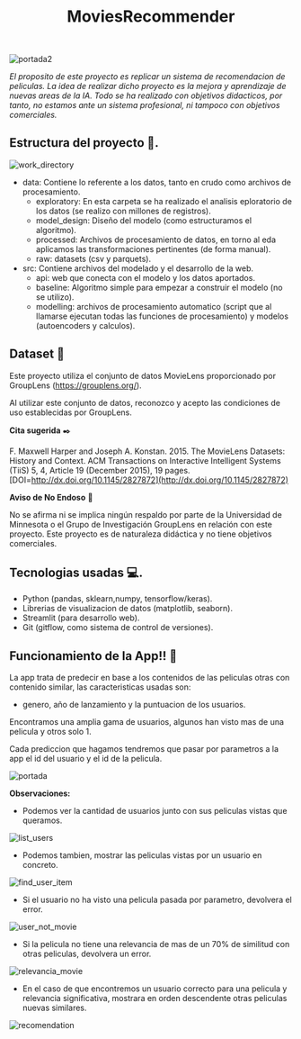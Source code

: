 <h1 align='center'>MoviesRecommender</h1>﻿

![portada2](https://github.com/jarodriguezf/MoviesRecommender/assets/112967594/845045b7-ab93-4911-8ba8-afdbf8c038c3)


*El proposito de este proyecto es replicar un sistema de recomendacion de peliculas. 
La idea de realizar dicho proyecto es la mejora y aprendizaje de nuevas areas de la IA.
Todo se ha realizado con objetivos didacticos, por tanto, no estamos ante un sistema profesional, ni tampoco con objetivos comerciales.*

## Estructura del proyecto :file_folder:.

![work_directory](https://github.com/jarodriguezf/MoviesRecommender/assets/112967594/3dabf405-f420-4f34-8399-406e7eda666d)

- data: Contiene lo referente a los datos, tanto en crudo como archivos de procesamiento.
  - exploratory: En esta carpeta se ha realizado el analisis eploratorio de los datos (se realizo con millones de registros).
  - model_design: Diseño del modelo (como estructuramos el algoritmo).
  - processed: Archivos de procesamiento de datos, en torno al eda aplicamos las transformaciones pertinentes (de forma manual).
  - raw: datasets (csv y parquets).
- src: Contiene archivos del modelado y el desarrollo de la web.
  - api: web que conecta con el modelo y los datos aportados.
  - baseline: Algoritmo simple para empezar a construir el modelo (no se utilizo).
  - modelling: archivos de procesamiento automatico (script que al llamarse ejecutan todas las funciones de procesamiento) y modelos (autoencoders y calculos). 

## Dataset 📄

Este proyecto utiliza el conjunto de datos MovieLens proporcionado por GroupLens (https://grouplens.org/).

Al utilizar este conjunto de datos, reconozco y acepto las condiciones de uso establecidas por GroupLens.

**Cita sugerida** ✒️

F. Maxwell Harper and Joseph A. Konstan. 2015. The MovieLens Datasets: History and Context. ACM Transactions on Interactive Intelligent Systems (TiiS) 5, 4, Article 19 (December 2015), 19 pages. [DOI=http://dx.doi.org/10.1145/2827872](http://dx.doi.org/10.1145/2827872)

**Aviso de No Endoso** 🚫

No se afirma ni se implica ningún respaldo por parte de la Universidad de Minnesota o el Grupo de Investigación GroupLens en relación con este proyecto. Este proyecto es de naturaleza didáctica y no tiene objetivos comerciales.

## Tecnologias usadas :computer:.

- Python (pandas, sklearn,numpy, tensorflow/keras).
- Librerias de visualizacion de datos (matplotlib, seaborn).
- Streamlit (para desarrollo web).
- Git (gitflow, como sistema de control de versiones).

## Funcionamiento de la App!! 🚀

La app trata de predecir en base a los contenidos de las peliculas otras con contenido similar, las caracteristicas usadas son:

- genero, año de lanzamiento y la puntuacion de los usuarios.
  
Encontramos una amplia gama de usuarios, algunos han visto mas de una pelicula y otros solo 1.

Cada prediccion que hagamos tendremos que pasar por parametros a la app el id del usuario y el id de la pelicula.

![portada](https://github.com/jarodriguezf/MoviesRecommender/assets/112967594/a8ddfaa7-b4f0-4374-b5fc-a9076a3cb45d)


**Observaciones:**
- Podemos ver la cantidad de usuarios junto con sus peliculas vistas que queramos.
  
![list_users](https://github.com/jarodriguezf/MoviesRecommender/assets/112967594/b30761b7-253a-417d-a742-b6e8d05c2fcb)

- Podemos tambien, mostrar las peliculas vistas por un usuario en concreto.

![find_user_item](https://github.com/jarodriguezf/MoviesRecommender/assets/112967594/73c7106b-ec26-42ca-a774-f103b36099e3)

- Si el usuario no ha visto una pelicula pasada por parametro, devolvera el error.

![user_not_movie](https://github.com/jarodriguezf/MoviesRecommender/assets/112967594/77ab24f4-3fd8-4290-b94c-5d17d814dc38)

- Si la pelicula no tiene una relevancia de mas de un 70% de similitud con otras peliculas, devolvera un error.

![relevancia_movie](https://github.com/jarodriguezf/MoviesRecommender/assets/112967594/7c598943-2a15-4ea2-849a-e58011cc59e6)

- En el caso de que encontremos un usuario correcto para una pelicula y relevancia significativa, mostrara en orden descendente otras peliculas nuevas similares.

![recomendation](https://github.com/jarodriguezf/MoviesRecommender/assets/112967594/ff9338c7-c02d-4fd8-bd1c-7b6d9a6f183c)




